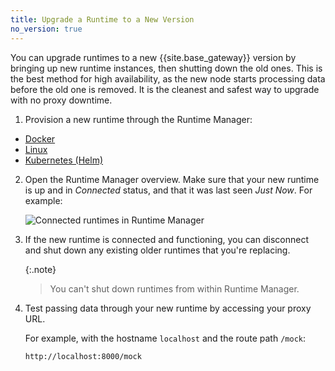 ```yaml
---
title: Upgrade a Runtime to a New Version
no_version: true
---
```


You can upgrade runtimes to a new {{site.base_gateway}} version by bringing
up new runtime instances, then shutting down the old ones. This is the best 
method for high availability, as the new node starts processing data before the
old one is removed. It is the cleanest and safest way to upgrade with no
proxy downtime.

1. Provision a new runtime through the Runtime Manager:
  * [Docker](/konnect/runtime-manager/gateway-runtime-docker)
  * [Linux](/konnect/runtime-manager/gateway-runtime-conf)
  * [Kubernetes (Helm)](/konnect/runtime-manager/gateway-runtime-kubernetes)

2. Open the Runtime Manager overview. Make sure that your new
runtime is up and in _Connected_ status, and that it was last seen
_Just Now_. For example:

    ![Connected runtimes in Runtime Manager](/assets/images/docs/konnect/konnect-runtimes-connected.png)

3. If the new runtime is connected and functioning, you can disconnect and
shut down any existing older runtimes that you're replacing.

    {:.note}
    > You can't shut down runtimes from within Runtime Manager.

4. Test passing data through your new runtime by accessing your proxy URL.

    For example, with the hostname `localhost` and the route path `/mock`:

    ```
    http://localhost:8000/mock
    ```
